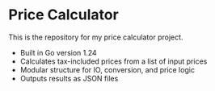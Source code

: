 # Price Calculator

This is the repository for my price calculator project.

- Built in Go version 1.24
- Calculates tax-included prices from a list of input prices
- Modular structure for IO, conversion, and price logic
- Outputs results as JSON files